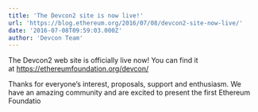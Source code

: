 ```yaml
---
title: 'The Devcon2 site is now live!'
url: 'https://blog.ethereum.org/2016/07/08/devcon2-site-now-live/'
date: '2016-07-08T09:59:03.000Z'
author: 'Devcon Team'
---
```

The Devcon2 web site is officially live now! You can find it at https://ethereumfoundation.org/devcon/

Thanks for everyone’s interest, proposals, support and enthusiasm. We have an amazing community and are excited to present the first Ethereum Foundatio